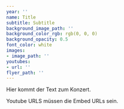```yaml
---
year: ''
name: Title
subtitle: Subtitle
background_image_path: ''
background_color_rgb: rgb(0, 0, 0)
background_opacity: 0.5
font_color: white
images:
- image_path: ''
youtubes:
- url: ''
flyer_path: ''
---
```


Hier kommt der Text zum Konzert.

Youtube URLS müssen die Embed URLs sein.